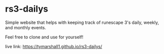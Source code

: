 # rs3-dailys

Simple website that helps with keeping track of runescape 3's daily, weekly, and monthly events.

Feel free to clone and use for yourself!

live link: https://tymarshall1.github.io/rs3-dailys/
